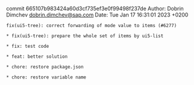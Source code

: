 commit 665107b983424a60d3cf735ef3e0f99498f237de
Author: Dobrin Dimchev <dobrin.dimchev@sap.com>
Date:   Tue Jan 17 16:31:01 2023 +0200

    fix(ui5-tree): correct forwarding of mode value to items (#6277)
    
    * fix(ui5-tree): prepare the whole set of items by ui5-list
    
    * fix: test code
    
    * feat: better solution
    
    * chore: restore package.json
    
    * chore: restore variable name
